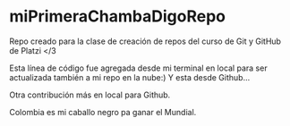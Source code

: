 # miPrimeraChambaDigoRepo
Repo creado para la clase de creación de repos del curso de Git y GitHub de Platzi &lt;/3

Esta línea de código fue agregada desde mi terminal en local para ser actualizada también a mi repo en la nube:) 
Y esta desde Github...

Otra contribución más en local para Github.

Colombia es mi caballo negro pa ganar el Mundial.